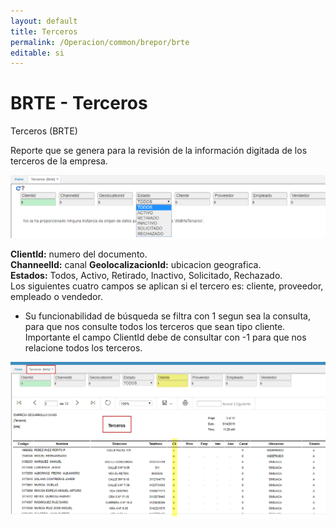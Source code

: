 ```yaml
---
layout: default
title: Terceros
permalink: /Operacion/common/brepor/brte
editable: si
---
```


# BRTE - Terceros  

Terceros (BRTE)	 

Reporte que se genera para la revisión de la información digitada de los terceros de la empresa.  


![](brte1.png)  

**ClientId:**  numero del documento.  
**ChanneelId:**  canal
**GeolocalizacionId:**  ubicacion geografica.  
**Estados:** Todos, Activo, Retirado, Inactivo, Solicitado, Rechazado.  
Los siguientes cuatro campos se aplican si el tercero es: cliente, proveedor, empleado o vendedor.  

* Su funcionabilidad de búsqueda se filtra con 1 segun sea la consulta, para que nos consulte todos los terceros que sean tipo cliente. Importante el campo ClientId debe de consultar con -1 para que nos relacione todos los terceros.  

![](brte2.png)  
